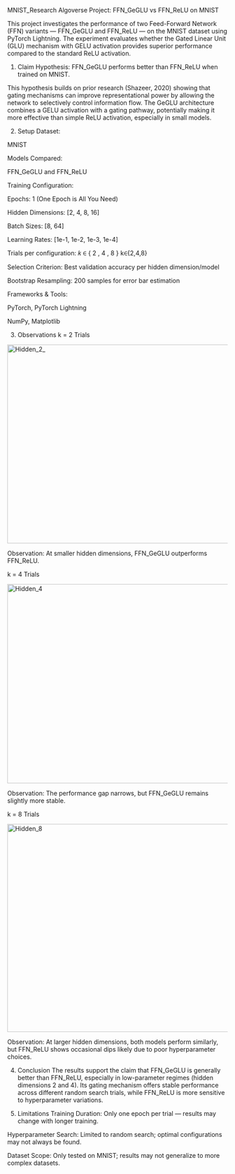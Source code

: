MNIST_Research
Algoverse Project: FFN_GeGLU vs FFN_ReLU on MNIST

This project investigates the performance of two Feed-Forward Network (FFN) variants — FFN_GeGLU and FFN_ReLU — on the MNIST dataset using PyTorch Lightning. The experiment evaluates whether the Gated Linear Unit (GLU) mechanism with GELU activation provides superior performance compared to the standard ReLU activation.

1. Claim
Hypothesis:
FFN_GeGLU performs better than FFN_ReLU when trained on MNIST.

This hypothesis builds on prior research (Shazeer, 2020) showing that gating mechanisms can improve representational power by allowing the network to selectively control information flow. The GeGLU architecture combines a GELU activation with a gating pathway, potentially making it more effective than simple ReLU activation, especially in small models.

2. Setup
Dataset:

MNIST 

Models Compared:

FFN_GeGLU and FFN_ReLU 


Training Configuration:

Epochs: 1 (One Epoch is All You Need)

Hidden Dimensions: [2, 4, 8, 16]

Batch Sizes: [8, 64]

Learning Rates: [1e-1, 1e-2, 1e-3, 1e-4]

Trials per configuration: 
𝑘
∈
{
2
,
4
,
8
}
k∈{2,4,8}

Selection Criterion: Best validation accuracy per hidden dimension/model

Bootstrap Resampling: 200 samples for error bar estimation

Frameworks & Tools:

PyTorch, PyTorch Lightning

NumPy, Matplotlib

3. Observations
k = 2 Trials

<img width="538" height="455" alt="Hidden_2_" src="https://github.com/user-attachments/assets/877a7cdb-20dd-47ff-821b-ba86808bcec5" />

Observation: At smaller hidden dimensions, FFN_GeGLU outperforms FFN_ReLU.

k = 4 Trials

<img width="537" height="456" alt="Hidden_4" src="https://github.com/user-attachments/assets/a1c6a15f-fe99-40da-ab08-7c50fda802a6" />

Observation: The performance gap narrows, but FFN_GeGLU remains slightly more stable.

k = 8 Trials

<img width="538" height="476" alt="Hidden_8" src="https://github.com/user-attachments/assets/d09e628a-f594-4c36-a96e-6acf8912f731" />

Observation: At larger hidden dimensions, both models perform similarly, but FFN_ReLU shows occasional dips likely due to poor hyperparameter choices.

4. Conclusion
The results support the claim that FFN_GeGLU is generally better than FFN_ReLU, especially in low-parameter regimes (hidden dimensions 2 and 4). Its gating mechanism offers stable performance across different random search trials, while FFN_ReLU is more sensitive to hyperparameter variations.

5. Limitations
Training Duration: Only one epoch per trial — results may change with longer training.

Hyperparameter Search: Limited to random search; optimal configurations may not always be found.

Dataset Scope: Only tested on MNIST; results may not generalize to more complex datasets.
